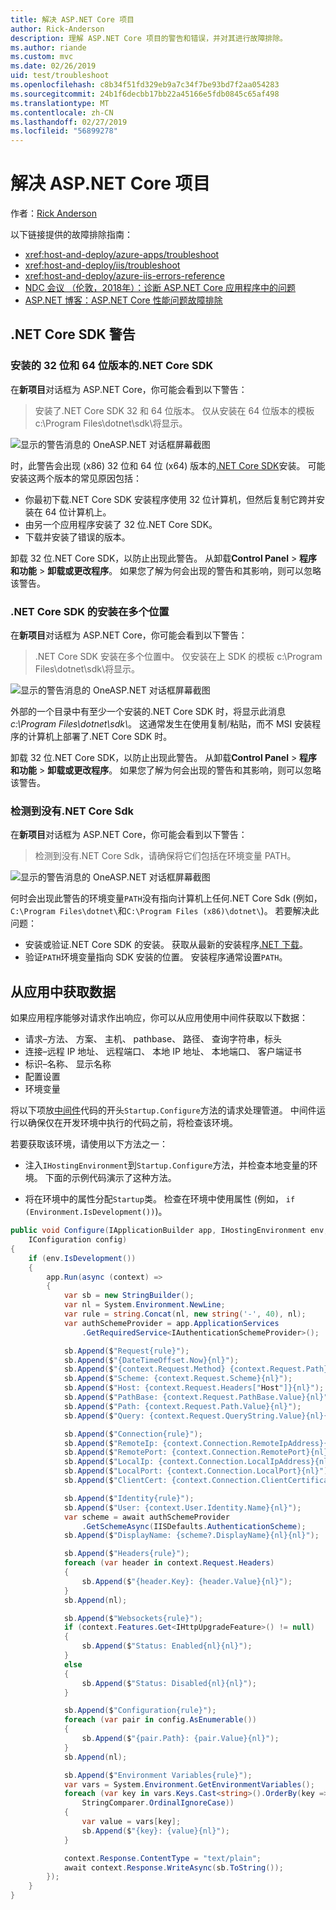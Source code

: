 ```yaml
---
title: 解决 ASP.NET Core 项目
author: Rick-Anderson
description: 理解 ASP.NET Core 项目的警告和错误，并对其进行故障排除。
ms.author: riande
ms.custom: mvc
ms.date: 02/26/2019
uid: test/troubleshoot
ms.openlocfilehash: c8b34f51fd329eb9a7c34f7be93bd7f2aa054283
ms.sourcegitcommit: 24b1f6decbb17bb22a45166e5fdb0845c65af498
ms.translationtype: MT
ms.contentlocale: zh-CN
ms.lasthandoff: 02/27/2019
ms.locfileid: "56899278"
---
```

# <a name="troubleshoot-aspnet-core-projects"></a>解决 ASP.NET Core 项目

作者：[Rick Anderson](https://twitter.com/RickAndMSFT)

以下链接提供的故障排除指南：

* <xref:host-and-deploy/azure-apps/troubleshoot>
* <xref:host-and-deploy/iis/troubleshoot>
* <xref:host-and-deploy/azure-iis-errors-reference>
* [NDC 会议 （伦敦，2018年）：诊断 ASP.NET Core 应用程序中的问题](https://www.youtube.com/watch?v=RYI0DHoIVaA)
* [ASP.NET 博客：ASP.NET Core 性能问题故障排除](https://blogs.msdn.microsoft.com/webdev/2018/05/23/asp-net-core-performance-improvements/)

## <a name="net-core-sdk-warnings"></a>.NET Core SDK 警告

### <a name="both-the-32-bit-and-64-bit-versions-of-the-net-core-sdk-are-installed"></a>安装的 32 位和 64 位版本的.NET Core SDK

在**新项目**对话框为 ASP.NET Core，你可能会看到以下警告：

> 安装了.NET Core SDK 32 和 64 位版本。 仅从安装在 64 位版本的模板 c:\\Program Files\\dotnet\\sdk\\将显示。

![显示的警告消息的 OneASP.NET 对话框屏幕截图](troubleshoot/_static/both32and64bit.png)

时，此警告会出现 (x86) 32 位和 64 位 (x64) 版本的[.NET Core SDK](https://www.microsoft.com/net/download/all)安装。 可能安装这两个版本的常见原因包括：

* 你最初下载.NET Core SDK 安装程序使用 32 位计算机，但然后复制它跨并安装在 64 位计算机上。
* 由另一个应用程序安装了 32 位.NET Core SDK。
* 下载并安装了错误的版本。

卸载 32 位.NET Core SDK，以防止出现此警告。 从卸载**Control Panel** > **程序和功能** > **卸载或更改程序**。 如果您了解为何会出现的警告和其影响，则可以忽略该警告。

### <a name="the-net-core-sdk-is-installed-in-multiple-locations"></a>.NET Core SDK 的安装在多个位置

在**新项目**对话框为 ASP.NET Core，你可能会看到以下警告：

> .NET Core SDK 安装在多个位置中。 仅安装在上 SDK 的模板 c:\\Program Files\\dotnet\\sdk\\将显示。

![显示的警告消息的 OneASP.NET 对话框屏幕截图](troubleshoot/_static/multiplelocations.png)

外部的一个目录中有至少一个安装的.NET Core SDK 时，将显示此消息*c:\\Program Files\\dotnet\\sdk\\*。 这通常发生在使用复制/粘贴，而不 MSI 安装程序的计算机上部署了.NET Core SDK 时。

卸载 32 位.NET Core SDK，以防止出现此警告。 从卸载**Control Panel** > **程序和功能** > **卸载或更改程序**。 如果您了解为何会出现的警告和其影响，则可以忽略该警告。

### <a name="no-net-core-sdks-were-detected"></a>检测到没有.NET Core Sdk

在**新项目**对话框为 ASP.NET Core，你可能会看到以下警告：

> 检测到没有.NET Core Sdk，请确保将它们包括在环境变量 PATH。

![显示的警告消息的 OneASP.NET 对话框屏幕截图](troubleshoot/_static/NoNetCore.png)

何时会出现此警告的环境变量`PATH`没有指向计算机上任何.NET Core Sdk (例如，`C:\Program Files\dotnet\`和`C:\Program Files (x86)\dotnet\`)。 若要解决此问题：

* 安装或验证.NET Core SDK 的安装。 获取从最新的安装程序[.NET 下载](https://dotnet.microsoft.com/download)。 
* 验证`PATH`环境变量指向 SDK 安装的位置。 安装程序通常设置`PATH`。

## <a name="obtain-data-from-an-app"></a>从应用中获取数据

如果应用程序能够对请求作出响应，你可以从应用使用中间件获取以下数据：

* 请求&ndash;方法、 方案、 主机、 pathbase、 路径、 查询字符串，标头
* 连接&ndash;远程 IP 地址、 远程端口、 本地 IP 地址、 本地端口、 客户端证书
* 标识&ndash;名称、 显示名称
* 配置设置
* 环境变量

将以下项放[中间件](xref:fundamentals/middleware/index#create-a-middleware-pipeline-with-iapplicationbuilder)代码的开头`Startup.Configure`方法的请求处理管道。 中间件运行以确保仅在开发环境中执行的代码之前，将检查该环境。

若要获取该环境，请使用以下方法之一：

* 注入`IHostingEnvironment`到`Startup.Configure`方法，并检查本地变量的环境。 下面的示例代码演示了这种方法。

* 将在环境中的属性分配`Startup`类。 检查在环境中使用属性 (例如， `if (Environment.IsDevelopment())`)。

```csharp
public void Configure(IApplicationBuilder app, IHostingEnvironment env, 
    IConfiguration config)
{
    if (env.IsDevelopment())
    {
        app.Run(async (context) =>
        {
            var sb = new StringBuilder();
            var nl = System.Environment.NewLine;
            var rule = string.Concat(nl, new string('-', 40), nl);
            var authSchemeProvider = app.ApplicationServices
                .GetRequiredService<IAuthenticationSchemeProvider>();

            sb.Append($"Request{rule}");
            sb.Append($"{DateTimeOffset.Now}{nl}");
            sb.Append($"{context.Request.Method} {context.Request.Path}{nl}");
            sb.Append($"Scheme: {context.Request.Scheme}{nl}");
            sb.Append($"Host: {context.Request.Headers["Host"]}{nl}");
            sb.Append($"PathBase: {context.Request.PathBase.Value}{nl}");
            sb.Append($"Path: {context.Request.Path.Value}{nl}");
            sb.Append($"Query: {context.Request.QueryString.Value}{nl}{nl}");

            sb.Append($"Connection{rule}");
            sb.Append($"RemoteIp: {context.Connection.RemoteIpAddress}{nl}");
            sb.Append($"RemotePort: {context.Connection.RemotePort}{nl}");
            sb.Append($"LocalIp: {context.Connection.LocalIpAddress}{nl}");
            sb.Append($"LocalPort: {context.Connection.LocalPort}{nl}");
            sb.Append($"ClientCert: {context.Connection.ClientCertificate}{nl}{nl}");

            sb.Append($"Identity{rule}");
            sb.Append($"User: {context.User.Identity.Name}{nl}");
            var scheme = await authSchemeProvider
                .GetSchemeAsync(IISDefaults.AuthenticationScheme);
            sb.Append($"DisplayName: {scheme?.DisplayName}{nl}{nl}");

            sb.Append($"Headers{rule}");
            foreach (var header in context.Request.Headers)
            {
                sb.Append($"{header.Key}: {header.Value}{nl}");
            }
            sb.Append(nl);

            sb.Append($"Websockets{rule}");
            if (context.Features.Get<IHttpUpgradeFeature>() != null)
            {
                sb.Append($"Status: Enabled{nl}{nl}");
            }
            else
            {
                sb.Append($"Status: Disabled{nl}{nl}");
            }

            sb.Append($"Configuration{rule}");
            foreach (var pair in config.AsEnumerable())
            {
                sb.Append($"{pair.Path}: {pair.Value}{nl}");
            }
            sb.Append(nl);

            sb.Append($"Environment Variables{rule}");
            var vars = System.Environment.GetEnvironmentVariables();
            foreach (var key in vars.Keys.Cast<string>().OrderBy(key => key, 
                StringComparer.OrdinalIgnoreCase))
            {
                var value = vars[key];
                sb.Append($"{key}: {value}{nl}");
            }

            context.Response.ContentType = "text/plain";
            await context.Response.WriteAsync(sb.ToString());
        });
    }
}
```
